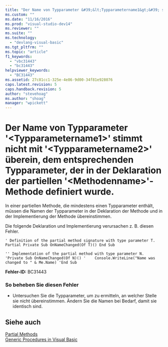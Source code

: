 ```yaml
---
title: "Der Name von Typparameter &#39;&lt;Typparametername1&gt;&#39; stimmt nicht mit &#39;&lt;Typparametername2&gt;&#39; &#252;berein, dem entsprechenden Typparameter, der in der Deklaration der partiellen &#39;&lt;Methodenname&gt;&#39;-Methode definiert wurde. | Microsoft Docs"
ms.custom: ""
ms.date: "11/16/2016"
ms.prod: "visual-studio-dev14"
ms.reviewer: ""
ms.suite: ""
ms.technology: 
  - "devlang-visual-basic"
ms.tgt_pltfrm: ""
ms.topic: "article"
f1_keywords: 
  - "vbc31443"
  - "bc31443"
helpviewer_keywords: 
  - "BC31443"
ms.assetid: 27c81cc1-325e-4e86-9d00-34f81e928076
caps.latest.revision: 5
caps.handback.revision: 5
author: "stevehoag"
ms.author: "shoag"
manager: "wpickett"
---
```

# Der Name von Typparameter &#39;&lt;Typparametername1&gt;&#39; stimmt nicht mit &#39;&lt;Typparametername2&gt;&#39; &#252;berein, dem entsprechenden Typparameter, der in der Deklaration der partiellen &#39;&lt;Methodenname&gt;&#39;-Methode definiert wurde.
In einer partiellen Methode, die mindestens einen Typparameter enthält, müssen die Namen der Typparameter in der Deklaration der Methode und in der Implementierung der Methode übereinstimmen.  
  
 Die folgende Deklaration und Implementierung verursachen z. B. diesen Fehler.  
  
```vb#  
' Definition of the partial method signature with type parameter T. Partial Private Sub OnNameChanged(Of T)() End Sub  
```  
  
```vb#  
'' Implementation of the partial method with type parameter N. 'Private Sub OnNameChanged(Of N)() '    Console.WriteLine("Name was changed to " & Me.Name) 'End Sub  
```  
  
 **Fehler\-ID:** BC31443  
  
### So beheben Sie diesen Fehler  
  
-   Untersuchen Sie die Typparameter, um zu ermitteln, an welcher Stelle sie nicht übereinstimmen. Ändern Sie die Namen bei Bedarf, damit sie identisch sind.  
  
## Siehe auch  
 [Partial Methods](../../visual-basic/programming-guide/language-features/procedures/partial-methods.md)   
 [Generic Procedures in Visual Basic](../../visual-basic/programming-guide/language-features/data-types/generic-procedures.md)